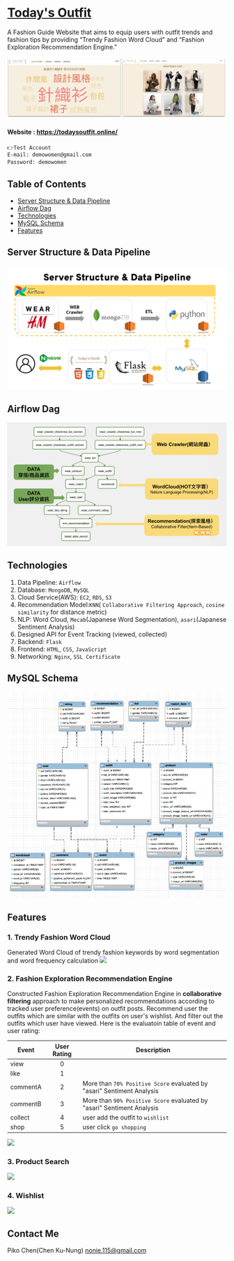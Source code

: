 # [Today's Outfit](https://todaysoutfit.online/)

A Fashion Guide Website that aims to equip users with outfit trends and fashion tips by providing “Trendy Fashion Word Cloud” and “Fashion Exploration Recommendation Engine.”


![](https://github.com/PikoLab/todays-outfit/blob/main/03_Charts/00_cover_page.png)

#### Website : https://todaysoutfit.online/
```txt
👉Test Account
E-mail: demowomen@gmail.com
Password: demowomen
```


## Table of Contents
* [Server Structure & Data Pipeline](#Server-Structure-&-Data-Pipeline)
* [Airflow Dag](#Airflow-Dag)
* [Technologies](#Technologies)
* [MySQL Schema](#MySQL-Schema)
* [Features](#Features)


## Server Structure & Data Pipeline
![](https://github.com/PikoLab/todays-outfit/blob/main/03_Charts/07_server_structure_and_data_pipeline.png)

## Airflow Dag
![](https://github.com/PikoLab/todays-outfit/blob/main/03_Charts/06_airflow_dag.png)


## Technologies
1. Data Pipeline: `Airflow`
2. Database: `MongoDB`, `MySQL`
3. Cloud Service(AWS): `EC2`, `RDS`, `S3`
4. Recommendation Model:`KNN`( `Collaborative Filtering Approach`, `cosine similarity` for distance metric)
5. NLP: Word Cloud, `Mecab`(Japanese Word Segmentation), `asari`(Japanese Sentiment Analysis)
6. Designed API for Event Tracking (viewed, collected)
7. Backend: `Flask`
8. Frontend: `HTML`, `CSS`, `JavaScript`
9. Networking: `Nginx`, `SSL Certificate`

 

## MySQL Schema
![](https://github.com/PikoLab/todays-outfit/blob/main/03_Charts/08_mysql_schema.png)

## Features
### 1. Trendy Fashion Word Cloud
Generated Word Cloud of trendy fashion keywords by word segmentation and word frequency calculation
![](https://github.com/PikoLab/todays-outfit/blob/main/03_Charts/01_wordcloud.gif)
### 2. Fashion Exploration Recommendation Engine
Constructed Fashion Exploration Recommendation Engine in **collaborative filtering** approach to make personalized recommendations according to tracked user preference(events) on outfit posts. 
Recommend user the outfits which are similar with the outfits on user's wishlist. And filter out the outfits which user have viewed. Here is the evaluatoin table of event and user rating:  

| Event  | User Rating | Description |
| --- |  :---:  | --- |
| view     | 0     |     |
| like     | 1     |     |
| commentA | 2     | More than `70% Positive Score` evaluated by "asari" Sentiment Analysis |
| commentB | 3     | More than `90% Positive Score` evaluated by "asari" Sentiment Analysis |
| collect  | 4     | user add the outfit to `wishlist` |
| shop     | 5     | user click `go shopping`  |

![](https://github.com/PikoLab/todays-outfit/blob/main/03_Charts/02_explore_recommendation.gif)
### 3. Product Search
![](https://github.com/PikoLab/todays-outfit/blob/main/03_Charts/03_product_search.gif)
### 4. Wishlist 
![](https://github.com/PikoLab/todays-outfit/blob/main/03_Charts/04_wishlist.gif)

## Contact Me
Piko Chen(Chen Ku-Nung) nonie.115@gmail.com

